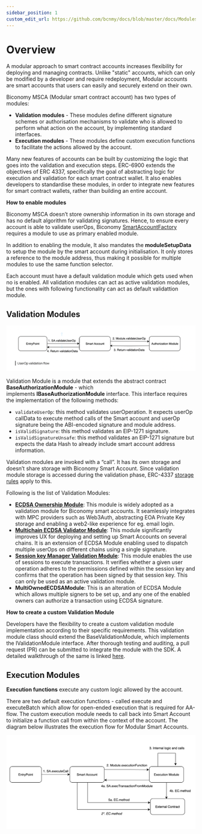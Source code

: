 ```yaml
---
sidebar_position: 1
custom_edit_url: https://github.com/bcnmy/docs/blob/master/docs/Modules/overview.md
---
```

# Overview

A modular approach to smart contract accounts increases flexibility for deploying and managing contracts. Unlike "static" accounts, which can only be modified by a developer and require redeployment, Modular accounts are smart accounts that users can easily and securely extend on their own.

Biconomy MSCA (Modular smart contract account) has two types of modules:
- **Validation modules** - These modules define different signature schemes or authorisation mechanisms to validate who is allowed to perform what action on the account, by implementing standard interfaces.
- **Execution modules** - These modules define custom execution functions to facilitate the actions allowed by the account.

Many new features of accounts can be built by customizing the logic that goes into the validation and execution steps. ERC-6900 extends the objectives of ERC 4337, specifically the goal of abstracting logic for execution and validation for each smart contract wallet. It also enables developers to standardise these modules, in order to integrate new features for smart contract wallets, rather than building an entire account.

**How to enable modules**

Biconomy MSCA doesn’t store ownership information in its own storage and has no default algorithm for validating signatures. Hence, to ensure every account is able to validate userOps,  Biconomy [SmartAccountFactory](https://github.com/bcnmy/scw-contracts/blob/main/contracts/smart-account/factory/SmartAccountFactory.sol#L73) requires a module to use as primary enabled module. 

In addition to enabling the module, It also mandates the **moduleSetupData** to setup the module by the smart account during initialisation. It only stores a reference to the module address, thus making it possible for multiple modules to use the same function selector.

Each account must have a default validation module which gets used when no is enabled. All validation modules can act as active validation modules, but the ones with following functionality can act as default validattion module.

## Validation Modules
![validationModule.png](../images/modules/validationModule.png)

Validation Module is a module that extends the abstract contract **BaseAuthorizationModule** - which implements **IBaseAuthorizationModule** interface. This interface requires the implementation of the following methods:

- `validateUserOp`: this method validates userOperation. It expects userOp callData to execute method calls of the Smart account and userOp signature being the ABI-encoded signature and module address.
- `isValidSignature`: this method validates an EIP-1271 signature.
- `isValidSignatureUnsafe`: this method validates an EIP-1271 signature but expects the data Hash to already include smart account address information.

Validation modules are invoked with a “call”. It has its own storage and doesn’t share storage with Biconomy Smart Account. Since validation module storage is accessed during the validation phase, ERC-4337 [storage rules](https://github.com/eth-infinitism/account-abstraction/blob/abff2aca61a8f0934e533d0d352978055fddbd96/eip/EIPS/eip-4337.md#storage-associated-with-an-address) apply to this.

Following is the list of Validation Modules:

- [**ECDSA Ownership Module**](ecdsa.mdx): This module is widely adopted as a validation module for Biconomy smart accounts. It seamlessly integrates with MPC providers such as Web3Auth, abstracting EOA Private Key storage and enabling a web2-like experience for eg. email login.
- [**Multichain ECDSA Validator Module**](multichain.mdx): This module significantly improves UX for deploying and setting up Smart Accounts on several chains. It is an extension of ECDSA Module enabling used to dispatch multiple userOps on different chains using a single signature.
- [**Session key Manager Validation Module**](sessionvalidationmodule.mdx): This module enables the use of sessions to execute  transactions. It verifies whether a given user operation adheres to the permissions defined within the session key and confirms that the operation has been signed by that session key. This can only be used as an active validation module.
- **MultiOwnedECDSAModule**: This is an alteration of ECDSA Module which allows multiple signers to be set up, and any one of the enabled owners can authorize a transaction using ECDSA signature. 

**How to create a custom Validation Module**

Developers have the flexibility to create a custom validation module implementation according to their specific requirements. This validation module class should extend the BaseValidationModule, which implements the IValidationModule interface. After thorough testing and auditing, a pull request (PR) can be submitted to integrate the module with the SDK. A detailed walkthrough of the same is linked [here](/tutorials/customValidationModule).

## Execution Modules

**Execution functions** execute any custom logic allowed by the account.

There are two default execution functions - called execute and executeBatch which allow for open-ended execution that is required for AA-flow. The custom execution module needs to call back into Smart Account to initialize a function call from within the context of the account. 
The diagram below illustrates the execution flow for Modular Smart Accounts.

![executionModule.png](../images/modules/executionModule.png)

